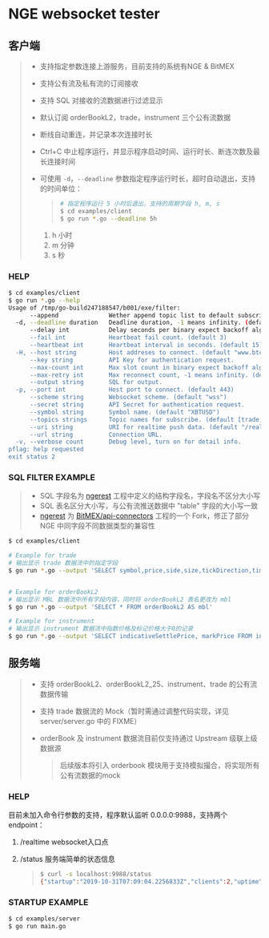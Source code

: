 # NGE websocket tester

## 客户端

> - 支持指定参数连接上游服务，目前支持的系统有NGE & BitMEX
>
> - 支持公有流及私有流的订阅接收
>
> - 支持 SQL 对接收的流数据进行过滤显示
>
> - 默认订阅 orderBookL2，trade，instrument 三个公有流数据
>
> - 断线自动重连，并记录本次连接时长
>
> - Ctrl+C 中止程序运行，并显示程序启动时间、运行时长、断连次数及最长连接时间
>
> - 可使用 `-d`，`--deadline`  参数指定程序运行时长，超时自动退出，支持的时间单位：
>
>   > ```bash
>   > # 指定程序运行 5 小时后退出，支持的周期字段 h, m, s
>   > $ cd examples/client
>   > $ go run *.go --deadline 5h
>   > ```
>   1. h 小时
>   2. m 分钟
>   3. s 秒

### HELP

```bash
$ cd examples/client
$ go run *.go --help
Usage of /tmp/go-build247188547/b001/exe/filter:
      --append              Wether append topic list to default subscrib.
  -d, --deadline duration   Deadline duration, -1 means infinity. (default -1ns)
      --delay int           Delay seconds per binary expect backoff algorithm's delay slot. (default 3)
      --fail int            Heartbeat fail count. (default 3)
      --heartbeat int       Heartbeat interval in seconds. (default 15)
  -H, --host string         Host addreses to connect. (default "www.btcmex.com")
      --key string          API Key for authentication request.
      --max-count int       Max slot count in binary expect backoff algorithm. (default 6)
      --max-retry int       Max reconnect count, -1 means infinity. (default -1)
      --output string       SQL for output.
  -p, --port int            Host port to connect. (default 443)
      --scheme string       Websocket scheme. (default "wss")
      --secret string       API Secret for authentication request.
      --symbol string       Symbol name. (default "XBTUSD")
      --topics strings      Topic names for subscribe. (default [trade,orderBookL2,instrument])
      --uri string          URI for realtime push data. (default "/realtime")
      --url string          Connection URL.
  -v, --verbose count       Debug level, turn on for detail info.
pflag: help requested
exit status 2
```

### SQL FILTER EXAMPLE

> - SQL 字段名为 [ngerest](https://github.com/frozenpine/ngerest) 工程中定义的结构字段名，字段名不区分大小写
> - SQL 表名区分大小写，与公有流推送数据中 "table" 字段的大小写一致
> - [ngerest](https://github.com/frozenpine/ngerest) 为  [BitMEX/api-connectors](https://github.com/BitMEX/api-connectors/tree/master/auto-generated/go)  工程的一个 Fork，修正了部分 NGE 中同字段不同数据类型的兼容性

```bash
$ cd examples/client

# Example for trade
# 输出显示 trade 数据流中的指定字段
$ go run *.go --output 'SELECT symbol,price,side,size,tickDirection,timestamp FROM trade'


# Example for orderBookL2
# 输出显示 MBL 数据流中所有字段内容，同时将 orderBookL2 表名更改为 mbl
$ go run *.go --output 'SELECT * FROM orderBookL2 AS mbl'

# Example for instrument
# 输出显示 instrument 数据流中指数价格及标记价格大于0的记录
$ go run *.go --output 'SELECT indicativeSettlePrice, markPrice FROM instrument WHERE indicativeSettlePrice > 0 AND markPrice > 0'
```

## 服务端

> - 支持 orderBookL2、orderBookL2_25、instrument、trade 的公有流数据传输
>
> - 支持 trade 数据流的 Mock（暂时需通过调整代码实现，详见 server/server.go 中的 FIXME）
>
> - orderBook 及 instrument 数据流目前仅支持通过 Upstream 级联上级数据源
>
>   > 后续版本将引入 orderbook 模块用于支持模拟撮合，将实现所有公有流数据的mock

### HELP

目前未加入命令行参数的支持，程序默认监听 0.0.0.0:9988，支持两个 endpoint：

1. /realtime websocket入口点

2. /status 服务端简单的状态信息

   > ```bash
   > $ curl -s localhost:9988/status
   > {"startup":"2019-10-31T07:09:04.2256833Z","clients":2,"uptime":"3h47m35.6323026s"}
   > ```

### STARTUP EXAMPLE

```bash
$ cd examples/server
$ go run main.go
```

